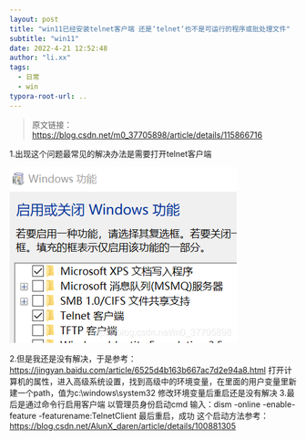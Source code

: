 ```yaml
---
layout: post
title: "win11已经安装telnet客户端 还是‘telnet‘也不是可运行的程序或批处理文件"
subtitle: "win11"
date: 2022-4-21 12:52:48
author: "li.xx"
tags: 
  - 日常
  - win
typora-root-url: ..
---
```


> 原文链接：https://blog.csdn.net/m0_37705898/article/details/115866716

1.出现这个问题最常见的解决办法是需要打开telnet客户端

![在这里插入图片描述](/img/2022/2022-4-22-win11-telnet/watermark,type_ZmFuZ3poZW5naGVpdGk,shadow_10,text_aHR0cHM6Ly9ibG9nLmNzZG4ubmV0L20wXzM3NzA1ODk4,size_16,color_FFFFFF,t_70.png)

2.但是我还是没有解决，于是参考：
https://jingyan.baidu.com/article/6525d4b163b667ac7d2e94a8.html
打开计算机的属性，进入高级系统设置，找到高级中的环境变量，在里面的用户变量里新建一个path，值为c:\windows\system32
修改环境变量后重启还是没有解决
3.最后是通过命令行启用客户端
以管理员身份启动cmd
输入：dism -online -enable-feature -featurename:TelnetClient
最后重启，成功
这个启动方法参考：https://blog.csdn.net/AlunX_daren/article/details/100881305
